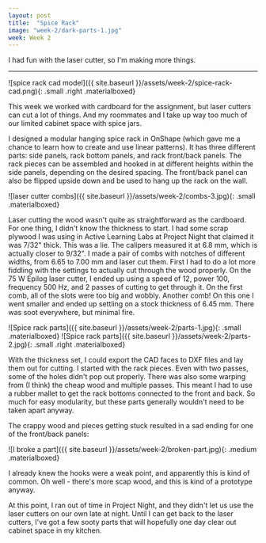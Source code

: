 ```yaml
---
layout: post
title:  "Spice Rack"
image: "week-2/dark-parts-1.jpg"
week: Week 2
---
```


I had fun with the laser cutter, so I'm making more things.

<!-- more -->

---

![spice rack cad model]({{ site.baseurl }}/assets/week-2/spice-rack-cad.png){: .small .right .materialboxed}

This week we worked with cardboard for the assignment, but laser cutters can cut a lot of things. And my roommates and I take up way too much of our limited cabinet space with spice jars.

I designed a modular hanging spice rack in OnShape (which gave me a chance to learn how to create and use linear patterns). It has three different parts: side panels, rack bottom panels, and rack front/back panels. The rack pieces can be assembled and hooked in at different heights within the side panels, depending on the desired spacing. The front/back panel can also be flipped upside down and be used to hang up the rack on the wall.

![laser cutter combs]({{ site.baseurl }}/assets/week-2/combs-3.jpg){: .small .materialboxed}

Laser cutting the wood wasn't quite as straightforward as the cardboard. For one thing, I didn't know the thickness to start. I had some scrap plywood I was using in Active Learning Labs at Project Night that claimed it was 7/32" thick. This was a lie. The calipers measured it at 6.8 mm, which is actually closer to 9/32". I made a pair of combs with notches of different widths, from 6.65 to 7.00 mm and laser cut them. First I had to do a lot more fiddling with the settings to actually cut through the wood properly. On the 75 W Epilog laser cutter, I ended up using a speed of 12, power 100, frequency 500 Hz, and 2 passes of cutting to get through it. On the first comb, all of the slots were too big and wobbly. Another comb! On this one I went smaller and ended up settling on a stock thickness of 6.45 mm. There was soot everywhere, but minimal fire.

![Spice rack parts]({{ site.baseurl }}/assets/week-2/parts-1.jpg){: .small .materialboxed}
![Spice rack parts]({{ site.baseurl }}/assets/week-2/parts-2.jpg){: .small .right .materialboxed}

With the thickness set, I could export the CAD faces to DXF files and lay them out for cutting. I started with the rack pieces. Even with two passes, some of the holes didn't pop out properly. There was also some warping from (I think) the cheap wood and multiple passes. This meant I had to use a rubber mallet to get the rack bottoms connected to the front and back. So much for easy modularity, but these parts generally wouldn't need to be taken apart anyway.

The crappy wood and pieces getting stuck resulted in a sad ending for one of the front/back panels:

![I broke a part]({{ site.baseurl }}/assets/week-2/broken-part.jpg){: .medium .materialboxed}

I already knew the hooks were a weak point, and apparently this is kind of common. Oh well - there's more scap wood, and this is kind of a prototype anyway.

At this point, I ran out of time in Project Night, and they didn't let us use the laser cutters on our own late at night. Until I can get back to the laser cutters, I've got a few sooty parts that will hopefully one day clear out cabinet space in my kitchen.